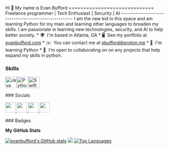 Hi 👋 My name is Evan Bufford =============================  Freelance programmer | Tech Enthusiast | Security | AI ------------------------------------------------------  I am the new kid in this space and am learning Python for my main and learning other languages to broaden my skills. I am passionate in learning new technologies, security, and AI to help better society.  * 🌍  I'm based in Atlanta, GA * 🖥️  See my portfolio at [evanbufford.com](http://evanbufford.com) * ✉️  You can contact me at [ebufford@proton.me](mailto:ebufford@proton.me) * 🧠  I'm learning Python * 🤝  I'm open to collaborating on on any projects that help expand my skills in python.

### Skills  

<p align="left"> <a href="https://www.oracle.com/java/" target="_blank" rel="noreferrer"><img src="https://raw.githubusercontent.com/danielcranney/readme-generator/main/public/icons/skills/java-colored.svg" width="36" height="36" alt="Java" /></a><a href="https://www.python.org/" target="_blank" rel="noreferrer"><img src="https://raw.githubusercontent.com/danielcranney/readme-generator/main/public/icons/skills/python-colored.svg" width="36" height="36" alt="Python" /></a><a href="https://developer.apple.com/swift/" target="_blank" rel="noreferrer"><img src="https://raw.githubusercontent.com/danielcranney/readme-generator/main/public/icons/skills/swift-colored.svg" width="36" height="36" alt="Swift" /></a> </p> 
 ### Socials  <p align="left"> <a href="https://www.github.com/evanbufford" target="_blank" rel="noreferrer"> <picture> <source media="(prefers-color-scheme: dark)" srcset="https://raw.githubusercontent.com/danielcranney/readme-generator/main/public/icons/socials/github-dark.svg" /> <source media="(prefers-color-scheme: light)" srcset="https://raw.githubusercontent.com/danielcranney/readme-generator/main/public/icons/socials/github.svg" /> <img src="https://raw.githubusercontent.com/danielcranney/readme-generator/main/public/icons/socials/github.svg" width="32" height="32" /> </picture> </a> <a href="https://www.linkedin.com/in/evanbufford" target="_blank" rel="noreferrer"> <picture> <source media="(prefers-color-scheme: dark)" srcset="undefined" /> <source media="(prefers-color-scheme: light)" srcset="https://raw.githubusercontent.com/danielcranney/readme-generator/main/public/icons/socials/linkedin.svg" /> <img src="https://raw.githubusercontent.com/danielcranney/readme-generator/main/public/icons/socials/linkedin.svg" width="32" height="32" /> </picture> </a> <a href="http://www.medium.com/evanbufford" target="_blank" rel="noreferrer"> <picture> <source media="(prefers-color-scheme: dark)" srcset="https://raw.githubusercontent.com/danielcranney/readme-generator/main/public/icons/socials/medium-dark.svg" /> <source media="(prefers-color-scheme: light)" srcset="https://raw.githubusercontent.com/danielcranney/readme-generator/main/public/icons/socials/medium.svg" /> <img src="https://raw.githubusercontent.com/danielcranney/readme-generator/main/public/icons/socials/medium.svg" width="32" height="32" /> </picture> </a> <a href="https://www.x.com/evanbufford" target="_blank" rel="noreferrer"> <picture> <source media="(prefers-color-scheme: dark)" srcset="https://raw.githubusercontent.com/danielcranney/readme-generator/main/public/icons/socials/twitter-dark.svg" /> <source media="(prefers-color-scheme: light)" srcset="https://raw.githubusercontent.com/danielcranney/readme-generator/main/public/icons/socials/twitter.svg" /> <img src="https://raw.githubusercontent.com/danielcranney/readme-generator/main/public/icons/socials/twitter.svg" width="32" height="32" /> </picture> </a></p>
### Badges

<b>My GitHub Stats</b>

<a href="http://www.github.com/evanbufford"><img src="https://github-readme-stats.vercel.app/api?username=evanbufford&show_icons=true&hide=&count_private=true&title_color=6366f1&text_color=22c55e&icon_color=facc15&bg_color=22272e&hide_border=true&show_icons=true" alt="evanbufford's GitHub stats" /></a>
<a href="http://www.github.com/evanbufford"><img src="https://github-readme-streak-stats.herokuapp.com/?user=evanbufford&stroke=22c55e&background=22272e&ring=6366f1&fire=6366f1&currStreakNum=22c55e&currStreakLabel=6366f1&sideNums=22c55e&sideLabels=22c55e&dates=22c55e&hide_border=true" /></a>
<a href="https://github.com/evanbufford" align="left"><img src="https://github-readme-stats.vercel.app/api/top-langs/?username=evanbufford&langs_count=10&title_color=6366f1&text_color=22c55e&icon_color=facc15&bg_color=22272e&hide_border=true&locale=en&custom_title=Top%20%Languages" alt="Top Languages" /></a>
